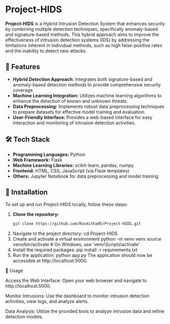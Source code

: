 # Project-HIDS

**Project-HIDS** is a Hybrid Intrusion Detection System that enhances security by combining multiple detection techniques, specifically anomaly-based and signature-based methods. This hybrid approach aims to improve the effectiveness of intrusion detection systems (IDS) by addressing the limitations inherent in individual methods, such as high false-positive rates and the inability to detect new attacks.

## 🌟 Features

- **Hybrid Detection Approach:** Integrates both signature-based and anomaly-based detection methods to provide comprehensive security coverage.
- **Machine Learning Integration:** Utilizes machine learning algorithms to enhance the detection of known and unknown threats.
- **Data Preprocessing:** Implements robust data preprocessing techniques to prepare datasets for effective model training and evaluation.
- **User-Friendly Interface:** Provides a web-based interface for easy interaction and monitoring of intrusion detection activities.

## 🛠️ Tech Stack

- **Programming Languages:** Python
- **Web Framework:** Flask
- **Machine Learning Libraries:** scikit-learn, pandas, numpy
- **Frontend:** HTML, CSS, JavaScript (via Flask templates)
- **Others:** Jupyter Notebook for data preprocessing and model training

## 🚀 Installation

To set up and run Project-HIDS locally, follow these steps:

1. **Clone the repository:**
   ```bash
   git clone https://github.com/Rasmitha05/Project-HIDS.git
2. Navigate to the project directory:
   cd Project-HIDS
3. Create and activate a virtual environment
   python -m venv venv
   source venv/bin/activate  # On Windows, use 'venv\Scripts\activate'
4. Install the required packages:
   pip install -r requirements.txt
5. Run the application:
   python app.py
The application should now be accessible at http://localhost:5000.

📌 Usage

Access the Web Interface: Open your web browser and navigate to http://localhost:5000.

Monitor Intrusions: Use the dashboard to monitor intrusion detection activities, view logs, and analyze alerts.

Data Analysis: Utilize the provided tools to analyze intrusion data and refine detection models.
